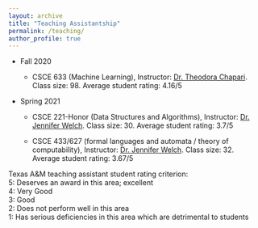 ```yaml
---
layout: archive
title: "Teaching Assistantship"
permalink: /teaching/
author_profile: true
---
```


* Fall 2020
	- CSCE 633 (Machine Learning),  Instructor: [Dr. Theodora Chapari](https://chaspari.engr.tamu.edu/). Class size: 98. Average student rating: 4.16/5
	
* Spring 2021
	- CSCE 221-Honor (Data Structures and Algorithms), Instructor: [Dr. Jennifer Welch](https://jenniferlwelch.net/). Class size: 30. Average student rating: 3.7/5
	
	- CSCE 433/627 (formal languages and automata / theory of computability), Instructor: [Dr. Jennifer Welch](https://jenniferlwelch.net/). Class size: 32. Average student rating: 3.67/5

Texas A&M teaching assistant student rating criterion:  
5: Deserves an award in this area; excellent  
4: Very Good  
3: Good  
2: Does not perform well in this area  
1: Has serious deficiencies in this area which are detrimental to students  